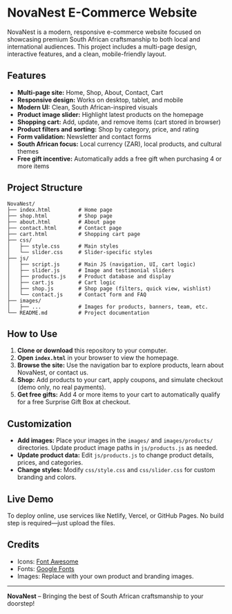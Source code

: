 # NovaNest E-Commerce Website

NovaNest is a modern, responsive e-commerce website focused on showcasing premium South African craftsmanship to both local and international audiences. This project includes a multi-page design, interactive features, and a clean, mobile-friendly layout.

## Features
- **Multi-page site:** Home, Shop, About, Contact, Cart
- **Responsive design:** Works on desktop, tablet, and mobile
- **Modern UI:** Clean, South African-inspired visuals
- **Product image slider:** Highlight latest products on the homepage
- **Shopping cart:** Add, update, and remove items (cart stored in browser)
- **Product filters and sorting:** Shop by category, price, and rating
- **Form validation:** Newsletter and contact forms
- **South African focus:** Local currency (ZAR), local products, and cultural themes
- **Free gift incentive:** Automatically adds a free gift when purchasing 4 or more items

## Project Structure
```
NovaNest/
├── index.html         # Home page
├── shop.html          # Shop page
├── about.html         # About page
├── contact.html       # Contact page
├── cart.html          # Shopping cart page
├── css/
│   ├── style.css      # Main styles
│   └── slider.css     # Slider-specific styles
├── js/
│   ├── script.js      # Main JS (navigation, UI, cart logic)
│   ├── slider.js      # Image and testimonial sliders
│   ├── products.js    # Product database and display
│   ├── cart.js        # Cart logic
│   ├── shop.js        # Shop page (filters, quick view, wishlist)
│   └── contact.js     # Contact form and FAQ
├── images/
│   ├── ...            # Images for products, banners, team, etc.
└── README.md          # Project documentation
```

## How to Use
1. **Clone or download** this repository to your computer.
2. **Open `index.html`** in your browser to view the homepage.
3. **Browse the site:** Use the navigation bar to explore products, learn about NovaNest, or contact us.
4. **Shop:** Add products to your cart, apply coupons, and simulate checkout (demo only, no real payments).
5. **Get free gifts:** Add 4 or more items to your cart to automatically qualify for a free Surprise Gift Box at checkout.

## Customization
- **Add images:** Place your images in the `images/` and `images/products/` directories. Update product image paths in `js/products.js` as needed.
- **Update product data:** Edit `js/products.js` to change product details, prices, and categories.
- **Change styles:** Modify `css/style.css` and `css/slider.css` for custom branding and colors.

## Live Demo
To deploy online, use services like Netlify, Vercel, or GitHub Pages. No build step is required—just upload the files.

## Credits
- Icons: [Font Awesome](https://fontawesome.com/)
- Fonts: [Google Fonts](https://fonts.google.com/)
- Images: Replace with your own product and branding images.

---

**NovaNest** – Bringing the best of South African craftsmanship to your doorstep!
